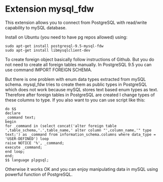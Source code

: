 # Extension mysql_fdw
This extension allows you to connect from PostgreSQL with read/write capability to mySQL database.

Install on Ubuntu (you need to have pg repos allowed) using:

```
sudo apt-get install postgresql-9.5-mysql-fdw
sudo apt-get install libmysqlclient-dev
```
To create foreign object basically follow instructions of Github. But you do not need to create all foreign tables manually. In PostgreSQL 9.5 you can use command IMPORT FOREIGN SCHEMA.

But there is one problem with  enum data types extracted from mySQL schema. mysql_fdw tries to create them as public types in PostgreSQL which does not work because mySQL stores text based enum types as text. Therefore after foreign tables in PostgreSQL are created I change types of these columns to type. If you also want to you can use script like this:

```
do $$
declare
_command text;
begin
for _command in (select concat('alter foreign table ',table_schema,'.',table_name,' alter column "',column_name,'" type text;') as _command from information_schema.columns where data_type = 'USER-DEFINED') loop
raise NOTICE '%', _command;
execute _command;
end loop;
end;
$$ language plpgsql;
```

Otherwise it works OK and you can enjoy manipulating data in mySQL using powerful function of PostgreSQL.